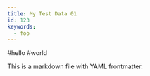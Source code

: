 ```yaml
---
title: My Test Data 01
id: 123
keywords:
  - foo
---
```

#hello #world

This is a markdown file with YAML frontmatter.

